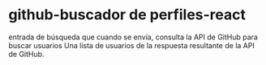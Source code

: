 # github-buscador de perfiles-react
 entrada de búsqueda que cuando se envía, consulta la API de GitHub para buscar usuarios Una lista de usuarios de la respuesta resultante de la API de GitHub.
